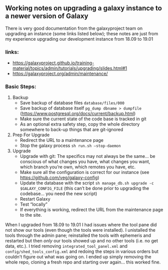 ## Working notes on upgrading a galaxy instance to a newer version of Galaxy
There is very good documentation from the galaxyproject team on upgrading an instance (some links listed below); these notes are just from my experience upgrading our development instance from 18.09 to 19.01
### links:
 - https://galaxyproject.github.io/training-material/topics/admin/tutorials/upgrading/slides.html#1
 - https://galaxyproject.org/admin/maintenance/

### Basic Steps:
1. Backup
    - Save backup of database files `database/files/000`
    - Save backup of database itself `pg_dump dbname > dumpfile` (https://www.postgresql.org/docs/current/backup.html)
    - Make sure the current state of the code base is tracked in git
    - As an optional extra safety step, copy the whole directory somewhere to back-up things that are git-ignored
2. Prep For Upgrade
    - Redirect the URL to a maintenance page
    - Stop the galaxy process `sh run.sh —stop-daemon`
3. Upgrade
    -  Upgrade with git: The specifics may not always be the same… be conscious of what changes you have, what changes you want, which branch you’re own, which remotes you have, etc.
    -  Make sure all the configuration is correct for our instance (see https://github.com/veg/galaxy-config)
    -  Update the database with the script `sh manage_db.sh upgrade -c $GALAXY_CONFIG_FILE` (this can’t be done prior to upgrading the codebase... you need the new script)
    -  Restart Galaxy
    -  Test “locally”
    -  If everything is working, redirect the URL from the maintenance page to the site.

When I upgraded from 18.09 to 19.01 I had issues where the tool pane did not show our tools (even though the tools were installed). I unistalled the tools through the admin pane; reinstalled the tools with ephemeris and restarted but then _only_ our tools showed up and no other tools (i.e. no get data, etc.). I tried removing `integrated_tool_panel.xml` and `config/shed_tools_config.xml` and redoing the steps in various orders but couldn't figure out what was going on. I ended up simply removing the whole repo, cloning a fresh repo and starting over again... this worked fine.